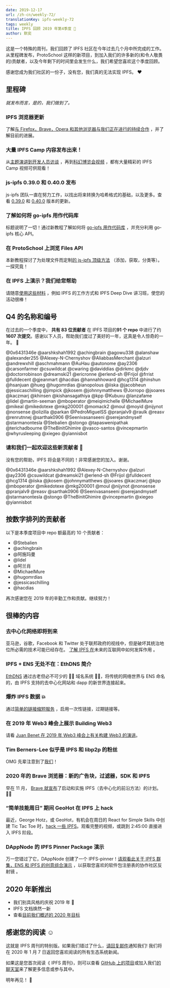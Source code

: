 ```yaml
---
date: 2019-12-17
url: /zh-cn/weekly-72/
translationKey: ipfs-weekly-72
tags: weekly
title: IPFS 回顾 2019 年第4季度 🎉
author: 默奕
---
```


这是一个特殊的周刊，我们回顾了 IPFS 社区在今年过去几个月中所完成的工作。
从里程碑发布，ProtoSchool 这样的新项目，到加入我们的许多新的(和令人敬畏的)贡献者，以及今年剩下的时间里会发生什么，我们希望您喜欢这个季度回顾。

感谢您成为我们社区的一份子，没有您，我们真的无法实现 IPFS。 ❤️

## 里程碑

_就发布而言，是的，我们做到了。_

### IPFS 浏览器更新

了解[与 Firefox，Brave，Opera 和其他浏览器与我们正在进行的持续合作](https://blog.ipfs.io/2019-10-08-ipfs-browsers-update/) ，并了解目前的进展。

### 大量 IPFS Camp 内容发布出来！

从[主题演讲到开发人员访谈](https://blog.ipfs.io/2019-10-14-ipfs-camp-keynotes-interviews/)
，再到[科幻博览会视频](https://blog.ipfs.io/2019-10-03-ipfs-camp-sci-fi-fair-videos/)
，都有大量精彩的 IPFS Camp 视频可供观看！

### js-ipfs 0.39.0 和 0.40.0 发布

js-ipfs 团队一直在努力工作，以找出将来转换为哈希格式的基础，以及更多。查看 [0.39.0](https://blog.ipfs.io/071-js-ipfs-0-39/) 和 [0.40.0](https://blog.ipfs.io/2019-12-02-js-ipfs-0-40/) 版本的更新。

### 了解如何将 go-ipfs 用作代码库

标题说明了一切！通过新教程了解如何将 [go-ipfs 用作代码库](https://blog.ipfs.io/073-go-ipfs-as-a-library/)
，并充分利用 go-ipfs 核心 API。

### 在 ProtoSchool 上浏览 Files API

本新教程探讨了为处理文件而定制[的 js-ipfs 顶级方法](https://blog.ipfs.io/2019-11-06-explore-the-files-api-on-protoschool/) （添加，获取，分类等）。一探究竟！

### 在 IPFS 上演示？我们给您帮助

请随意[使用这些材料](https://github.com/ipfs/community#ipfs-event-materials)
，例如 IPFS 的工作方式和 IPFS Deep Dive 讲习班，使您的活动很棒！

## Q4 的名称和编号

在过去的一个季度中， **共有 83 位贡献者** 在 IPFS 项目的**91 个 repo** 中进行了约 **1607 次提交**。感谢以下人员，帮助我们度过了美好的一年，这真是令人惊奇的一年。 👏

@0x6431346e
@aarshkshah1992
@achingbrain
@agowu338
@alanshaw
@alexander255
@Alexey-N-Chernyshov
@AliabbasMerchant
@alzuri
@andrewxhill
@aschmahmann
@AuHau
@autonome
@ay2306
@carsonfarmer
@csuwildcat
@cwaring
@daviddias
@dirkmc
@djdv
@doctorrobinson
@dreamski21
@ericronne
@erlend-sh
@Frijol
@frrist
@fulldecent
@gjeanmart
@hacdias
@hannahhoward
@hcg1314
@hinshun
@hsanjuan
@hueg
@hugomrdias
@ianopolous
@iiska
@jacobheun
@jessicaschilling
@jimpick
@jkosem
@johnnymatthews
@Jorropo
@jsoares
@kaczmarj
@khinsen
@kishansagathiya
@kpp
@Kubuxu
@lanzafame
@lidel
@martin-seeman
@mboperator
@meiqimichelle
@MichaelMure
@mikeal
@mikedotexe
@mkg200001
@momack2
@moul
@moyid
@nijynot
@nonsense
@olizilla
@parkan
@PedroMiguelSS
@pranjalv9
@raulk
@reasv
@renrutnnej
@sarthak0906
@Seenivasanseeni
@serejandmyself
@starmanontesla
@Stebalien
@stongo
@tapaswenipathak
@terichadbourne
@TheBinitGhimire
@vasco-santos
@vincepmartin
@whyrusleeping
@xiegeo
@yiannisbot

### 请和我们一起欢迎这些新贡献者 👋

没有您的帮助，IPFS 将会是不同的！非常感谢您的加入。谢谢。

@0x6431346e
@aarshkshah1992
@Alexey-N-Chernyshov
@alzuri
@ay2306
@csuwildcat
@dreamski21
@erlend-sh
@Frijol
@fulldecent
@hcg1314
@iiska
@jkosem
@johnnymatthews
@jsoares
@kaczmarj
@kpp
@mboperator
@mikedotexe
@mkg200001
@moul
@nijynot
@nonsense
@pranjalv9
@reasv
@sarthak0906
@Seenivasanseeni
@serejandmyself
@starmanontesla
@stongo
@TheBinitGhimire
@vincepmartin
@xiegeo
@yiannisbot

## 按数字排列的贡献者

以下是本季度项目中 repo 额最高的 10 个贡献者：

- @Stebalien
- @achingbrain
- @阿施玛曼
- @lidel
- @阿兰肖
- @MichaelMure
- @hugomrdias
- @jessicaschilling
- @hacdias

再次感谢您在 2019 年的辛勤工作和贡献。继续努力！

## 很棒的内容

### 去中心化网络即将到来

亚马逊，谷歌，Facebook 和 Twitter 处于联邦政府的视线中，但是破坏其统治地位所必需的技术可能已经存在。
[了解 IPFS 在](https://www.youtube.com/watch?v=R1ccwyP6fjc&feature=youtu.be)未来的互联网中如何发挥作用
。

### IPFS + ENS 无处不在：EthDNS 简介

[EthDNS](https://medium.com/the-ethereum-name-service/ethdns-9d56298fa38a) 通过古老但必不可少的 🧙‍♂ 域名系统 🧙‍♂️，将传统的网络世界与 ENS 命名的，由 IPFS 支持的去中心化网站和 dapp 的新世界连接起来。

### 爆炸 IPFS 数据 💥

通过[简单的链接缩短服务](https://blog.textile.io/ipfs-experiments-creating-ipfs-links-that-you-can-delete/) ，启用一次性链接，过期链接等。

### 在 2019 年 Web3 峰会上展示 Building Web3

请看 [Juan Benet 在 2019 年 Web3 峰会上有关构建 Web3 的演讲](https://www.youtube.com/watch?v=pJOG5Ql7ZD0)。

### Tim Berners-Lee 似乎是 IPFS 和 libp2p 的粉丝

OMG 先辈注意到了[我们](https://twitter.com/sgrasmann/status/1189194596544200708/photo/1)！

### 2020 年的 Brave 浏览器：新的广告块，过滤器，SDK 和 IPFS

早在 11 月， [Brave 就宣布](https://u.today/brave-browser-in-2020-new-ad-blocks-filters-sdk-and-ipfs)了启动和实施 IPFS（去中心化的前沿方法）的计划。💁‍♀️

### “简单技能周日” 期间 GeoHot 在 IPFS 上 hack

最近，George Hotz，或 GeoHot，有机会在周日的 React for Simple Skills 中创建 Tic Tac Toe 时，[hack 一些 IPFS](https://www.youtube.com/watch?v=EecfVsdQMcM)。观看完整的视频，或跳到 2:45:00 直接进入 IPFS 阶段。

### DAppNode 的 IPFS Pinner Package 演示

万一您错过了它，DAppNode 创建了一个 IPFS-pinner！[请观看此关于 IPFS 群集，ENS 和 IPFS 的创意组合演示](https://www.youtube.com/watch?time_continue=1&v=I2MuNFlVnHo&feature=emb_logo)
，以获取您喜欢的软件包注册表的协作社区反射镜 。

## 2020 年新推出

- 我们别具风格的庆祝 2019 年 🎉
- IPFS 文档焕然一新
- 查看[目前我们概述的 2020 年目标](https://github.com/ipfs/roadmap#2020-goals)

## 感谢您的阅读 ☺️

这就是 IPFS 周刊的特别版。如果我们错过了什么，[请回复邮件](mailto:newsletter@ipfs.io)通知我们! 我们将在 2020 年 1 月 7 日返回您喜欢阅读的所有生态系统新闻。

如果这是您首次阅读《
IPFS 周刊》，则可以查看 [GitHub 上的项目](https://github.com/ipfs)或加入我们[的聊天室](https://riot.im/app/#/room/#ipfs:matrix.org)来了解更多信息或参与其中。

明年再见！ 👋
